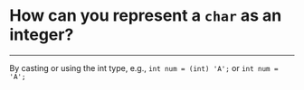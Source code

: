 # How can you represent a `char` as an integer?

---

By casting or using the int type, e.g., `int num = (int) 'A';` or `int num = 'A';`